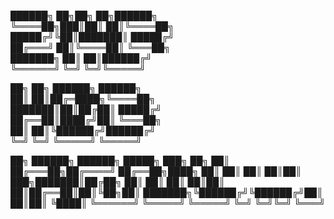 ██████╗  ██╗██╗  ██╗██████╗                 
╚════██╗███║██║  ██║╚════██╗                
 █████╔╝╚██║███████║ █████╔╝                
██╔═══╝  ██║╚════██║ ╚═══██╗                
███████╗ ██║     ██║██████╔╝                
╚══════╝ ╚═╝     ╚═╝╚═════╝ 

██╗  ██╗ ██████╗ ██████╗                    
██║  ██║██╔═████╗╚════██╗                   
███████║██║██╔██║ █████╔╝                   
██╔══██║████╔╝██║ ╚═══██╗                   
██║  ██║╚██████╔╝██████╔╝                   
╚═╝  ╚═╝ ╚═════╝ ╚═════╝                    
                                            
██╗      ██████╗  ██████╗  █████╗ ███╗   ██╗
██║     ██╔═══██╗██╔════╝ ██╔══██╗████╗  ██║
██║     ██║   ██║██║  ███╗███████║██╔██╗ ██║
██║     ██║   ██║██║   ██║██╔══██║██║╚██╗██║
███████╗╚██████╔╝╚██████╔╝██║  ██║██║ ╚████║
╚══════╝ ╚═════╝  ╚═════╝ ╚═╝  ╚═╝╚═╝  ╚═══╝
